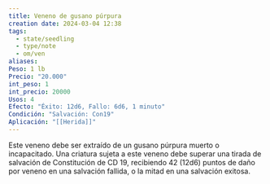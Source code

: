 ```yaml
---
title: Veneno de gusano púrpura
creation date: 2024-03-04 12:38
tags:
  - state/seedling
  - type/note
  - om/ven
aliases: 
Peso: 1 lb
Precio: "20.000"
int_peso: 1
int_precio: 20000
Usos: 4
Efecto: "Éxito: 12d6, Fallo: 6d6, 1 minuto"
Condición: "Salvación: Con19"
Aplicación: "[[Herida]]"
---
```


Este veneno debe ser extraído de un gusano púrpura muerto o incapacitado. Una criatura sujeta a este veneno debe superar una tirada de salvación de Constitución de CD 19, recibiendo 42 (12d6) puntos de daño por veneno en una salvación fallida, o la mitad en una salvación exitosa.